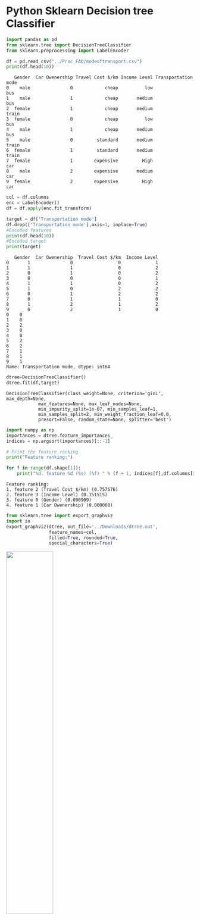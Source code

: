 
# Python Sklearn Decision tree Classifier


```python
import pandas as pd
from sklearn.tree import DecisionTreeClassifier
from sklearn.preprocessing import LabelEncoder

df = pd.read_csv("../Proc_FAQ/modeoftransport.csv")
print(df.head(10))

```

       Gender  Car Owenership Travel Cost $/km Income Level Transportation mode
    0    male               0            cheap          low                 bus
    1    male               1            cheap       medium                 bus
    2  female               1            cheap       medium               train
    3  female               0            cheap          low                 bus
    4    male               1            cheap       medium                 bus
    5    male               0         standard       medium               train
    6  female               1         standard       medium               train
    7  female               1        expensive         High                 car
    8    male               2        expensive       medium                 car
    9  female               2        expensive         High                 car



```python
col = df.columns
enc = LabelEncoder()
df = df.apply(enc.fit_transform)

target = df['Transportation mode']
df.drop(['Transportation mode'],axis=1, inplace=True)
#Encoded features
print(df.head(10))
#Encoded target
print(target)
```

       Gender  Car Owenership  Travel Cost $/km  Income Level
    0       1               0                 0             1
    1       1               1                 0             2
    2       0               1                 0             2
    3       0               0                 0             1
    4       1               1                 0             2
    5       1               0                 2             2
    6       0               1                 2             2
    7       0               1                 1             0
    8       1               2                 1             2
    9       0               2                 1             0
    0    0
    1    0
    2    2
    3    0
    4    0
    5    2
    6    2
    7    1
    8    1
    9    1
    Name: Transportation mode, dtype: int64



```python
dtree=DecisionTreeClassifier()
dtree.fit(df,target)
```




    DecisionTreeClassifier(class_weight=None, criterion='gini', max_depth=None,
                max_features=None, max_leaf_nodes=None,
                min_impurity_split=1e-07, min_samples_leaf=1,
                min_samples_split=2, min_weight_fraction_leaf=0.0,
                presort=False, random_state=None, splitter='best')




```python
import numpy as np
importances = dtree.feature_importances_
indices = np.argsort(importances)[::-1]

# Print the feature ranking
print("Feature ranking:")

for f in range(df.shape[1]):
    print("%d. feature %d (%s) (%f) " % (f + 1, indices[f],df.columns[indices[f]], importances[indices[f]]))
```

    Feature ranking:
    1. feature 2 (Travel Cost $/km) (0.757576) 
    2. feature 3 (Income Level) (0.151515) 
    3. feature 0 (Gender) (0.090909) 
    4. feature 1 (Car Owenership) (0.000000) 



```python
from sklearn.tree import export_graphviz
import io
export_graphviz(dtree, out_file='../Downloads/dtree.out',
                feature_names=col,
                filled=True, rounded=True,
                special_characters=True) 

```

<img src="../Proc_FAQ/tree.png" width=50%>


```python

```

